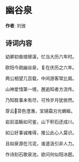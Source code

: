 # 幽谷泉

**作者**: 刘攽

## 诗词内容

幼卿初凿琅琊溪，忆当大历六年时。

欧阳今疏幽谷泉，复在庆历之六年。

两公相望几百载，中间游客常比肩。

山神爱惜第一境，邂逅知者方流传。

乃知胜事未有尽，可怜岁月犹依然。

穿云𣃁苔色澄澈，宝镜霜刃光蜎蜒。

岩前滥觞如可鉴，山下积石还成川。

如公好事诚难得，推公此心人莫识。

且如泉源在污泥，谁道汲引非人力。

作诗刻石歌泉池，欲问何似阳冰题。

